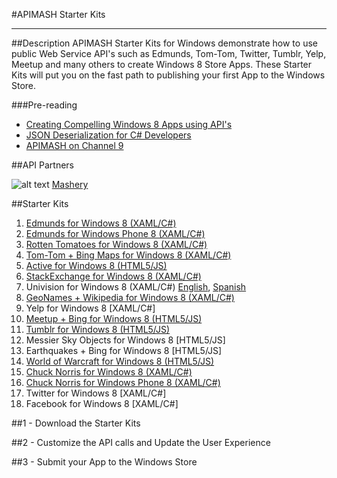 #APIMASH Starter Kits


----------


##Description
APIMASH Starter Kits for Windows demonstrate how to use public Web Service API's such as Edmunds, Tom-Tom, Twitter, Tumblr, Yelp, Meetup and many others to create Windows 8 Store Apps. These Starter Kits will put you on the fast path to publishing your first App to the Windows Store.

###Pre-reading

 - [Creating Compelling Windows 8 Apps  using API's][1]
 - [JSON Deserialization for C#  Developers][2]
 - [APIMASH on Channel 9][3]

##API Partners

![alt text][4]
[Mashery][5]

##Starter Kits
 1. [Edmunds for Windows 8 (XAML/C#)][6]
 2. [Edmunds for Windows Phone 8 (XAML/C#)][7]
 3. [Rotten Tomatoes for Windows 8 (XAML/C#)][8]
 4. [Tom-Tom + Bing Maps for Windows 8 (XAML/C#)][9]
 5. [Active for Windows 8 (HTML5/JS)][10]
 6. [StackExchange for Windows 8 (XAML/C#)][11]
 7. Univision for Windows 8 (XAML/C#) [English][12], [Spanish][13]
 8. [GeoNames + Wikipedia for Windows 8 (XAML/C#)][14]
 9. Yelp for Windows 8 [XAML/C#]
 10. [Meetup + Bing for Windows 8 (HTML5/JS)][15]
 11. [Tumblr for Windows 8 (HTML5/JS)][16]
 12. Messier Sky Objects for Windows 8 [HTML5/JS]
 13. Earthquakes + Bing for Windows 8 [HTML5/JS]
 14. [World of Warcraft for Windows 8 (HTML5/JS)][17]
 15. [Chuck Norris for Windows 8 (XAML/C#)][18]
 16. [Chuck Norris for Windows Phone 8 (XAML/C#)][19]
 17. Twitter for Windows 8 [XAML/C#]
 18. Facebook for Windows 8 [XAML/C#]

 
##1 - Download the Starter Kits

##2 - Customize the API calls and Update the User Experience

##3 - Submit your App to the Windows Store


  [1]: http://theundocumentedapi.com/2013/05/28/apimash-using-apis-to-create-compelling-windows-apps/
  [2]: http://theundocumentedapi.com/2013/05/31/apimash-json-deserialization-for-c-developers/
  [3]: http://channel9.msdn.com/Niners/apimash
  [4]: https://raw.github.com/apimash/StarterKits/master/images/mashery_logo-small.png "Mashery"
  [5]: http://dev.mashery.com "Mashery Developer Page"
  [6]: http://theundocumentedapi.com/index.php/apimash-the-edmunds-starter-kit/
  [7]: http://theundocumentedapi.com/index.php/category/development/
  [8]: http://theundocumentedapi.com/index.php/apimash-the-rotten-tomatoes-api-starter-kit/
  [9]: http://blogs.msdn.com/b/jimoneil/archive/2013/05/30/build-a-windows-8-mashup-app-with-bing-maps.aspx
  [10]: http://marianaggaga.azurewebsites.net/?p=301
  [11]: http://geekswithblogs.net/Mathoms/archive/2013/06/06/apimash-the-stackexchange-starter-kit.aspx
  [12]: http://blogs.msdn.com/b/gamewords777/archive/2013/05/21/api-mashup-series-part-i.aspx
  [13]: http://blogs.msdn.com/b/gamewords777/archive/2013/05/27/serie-api-mashup-parte-i-en-espa-241-ol.aspx
  [14]: http://blogs.msdn.com/b/devfish/archive/2013/06/12/apimash-geonames-wikipedia-api-walkthrough.aspx
  [15]: http://devhammer.net/blog/windows-store-app-template-to-live-data-in-3-easy-steps#.Ua4St17D-Uk
  [16]: http://thebitchwhocodes.com/2013/05/30/apimash-the-tumblr-api/
  [17]: http://blogs.msdn.com/b/davedev/archive/2013/05/30/announcing-wowapi-and-apimash-free-starter-kits-for-your-windows-store-apps.aspx
  [18]: http://theundocumentedapi.com/index.php/apimash-chuck-norris-starter-kit/
  [19]: http://theundocumentedapi.com/index.php/apimash-chuck-norris-starter-kit-for-windows-phone-8/